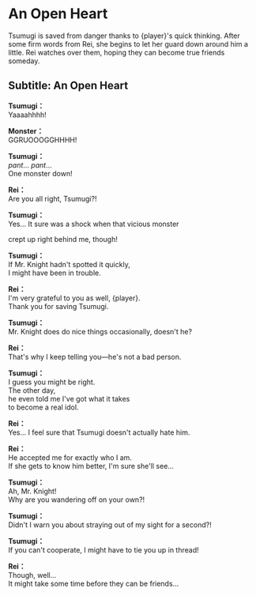 # An Open Heart
Tsumugi is saved from danger thanks to {player}'s quick thinking. After some firm words from Rei, she begins to let her guard down around him a little. Rei watches over them, hoping they can become true friends someday.
  
## Subtitle: An Open Heart
  
**Tsumugi：**  
Yaaaahhhh!  
  
**Monster：**  
GGRUOOOGGHHHH!  
  
**Tsumugi：**  
*pant*... *pant*...  
 One monster down!  
  
**Rei：**  
Are you all right, Tsumugi?!  
  
**Tsumugi：**  
Yes... It sure was a shock when that vicious monster  
  
crept up right behind me, though!  
  
**Tsumugi：**  
If Mr. Knight hadn't spotted it quickly,  
I might have been in trouble.  
  
**Rei：**  
I'm very grateful to you as well, {player}.  
Thank you for saving Tsumugi.  
  
**Tsumugi：**  
Mr. Knight does do nice things occasionally, doesn't he?  
  
**Rei：**  
That's why I keep telling you—he's not a bad person.  
  
**Tsumugi：**  
I guess you might be right.  
The other day,  
 he even told me I've got what it takes  
to become a real idol.  
  
**Rei：**  
Yes... I feel sure that Tsumugi doesn't actually hate him.  
  
**Rei：**  
He accepted me for exactly who I am.  
If she gets to know him better, I'm sure she'll see...  
  
**Tsumugi：**  
Ah, Mr. Knight!  
Why are you wandering off on your own?!  
  
**Tsumugi：**  
Didn't I warn you about straying out of my sight for a second?!  
  
**Tsumugi：**  
If you can't cooperate, I might have to tie you up in thread!  
  
**Rei：**  
Though, well...  
It might take some time before they can be friends...  
